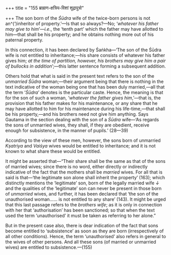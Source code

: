 +++
title = "155 ब्राह्मण-क्षत्रिय-विशां शूद्रापुत्रो"

+++
The son born of the *Śūdra* wife of the twice-born persons is not
an^(‘)inheritor of property.’—Is that so always?—No; ‘*whatever* *his*
*father may give to him*’—*i.e*., the ‘tenth part’ which the father may
have allotted to him—that shall be his property; and he obtains nothing
more out of his paternal property.

In this connection, it has been declared by Śaṅkha—‘The son of the Śūdra
wife is not entitled to inheritance;—his share consists of whatever his
father gives him; *at the time of partition, however, his brothers may
give him a pair of bullocks in addition*’;—this latter sentence forming
a subsequent addition.

Others hold that what is said in the present text refers to the son of
the *unmarried Śūdra* woman;—their argument being that there is nothing
in the text indicative of the woman being one that has been duly
married,—all that the term ‘*Śūdra*’ denotes is the particular caste.
Hence, the meaning is that for the son of such a woman, ‘*whatever the
father gives him*,’—that is, the provision that his father makes for his
maintenance, or any share that he may have allotted to him for his
maintenance during his life-time,—that shall be his property,—and his
brothers need not give him anything. Says Gautama in the section dealing
with the son of a *Śūdra* wife—‘As regards the sons of unmarried wives,
they shall, if they are obedient, receive enough for subsistence, in the
manner of pupils.’ (28—39)

According to the view of these men, however, the sons born of unmarried
*Kṣatriya* and *Vaiśya* wives would be entitled to inheritance; and it
is not known to what share these would be entitled.

It might be asserted that—“Their share shall be the same as that of the
sons of married wives; since there is no word, either directly or
indirectly indicative of the fact that the mothers shall be *married*
wives. For all that is said is that—‘the legitimate son alone shall
inherit the property’ (163); which distinctly mentions the ‘legitimate’
son, born of the legally married wife *↓* and the qualities of the
‘legitimate’ son can never be present in those born of *unmarried*
wives, and further, it has been declared that ‘the son of the
unauthorised woman...... is not entitled to any share’ (143). It might
be urged that this last passage refers to the *brothers wife*; as it is
only in connection with her that ‘authorisation’ has been sanctioned; so
that when the text used the term ‘unauthorised’ it must be taken as
referring to her alone.”

But in the present case also, there is dear indication of the fact that
sons become entitled to ‘subsistence’ as soon as they are born
(irrespectively of all other conditions). Hence, the term ‘unauthorised’
also refers in general to the wives of other persons. And all these sons
(of married or unmarried wives) are entitled to subsistence.—(155)


